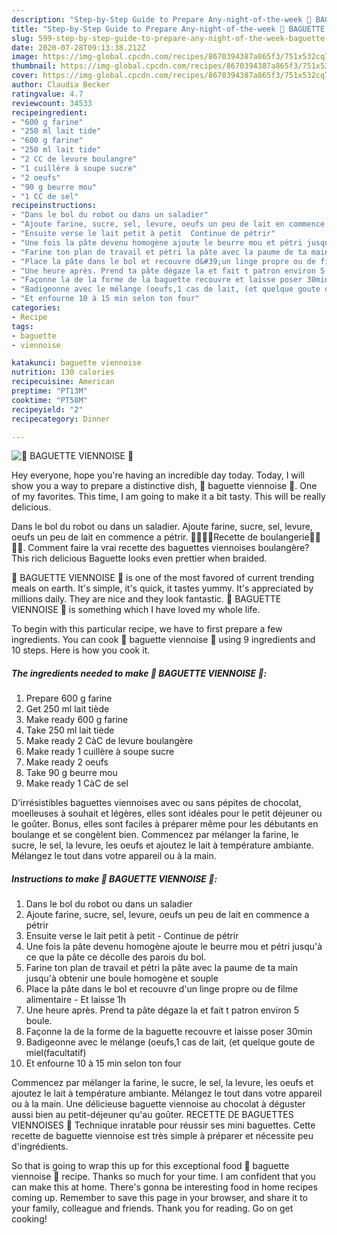 ```yaml
---
description: "Step-by-Step Guide to Prepare Any-night-of-the-week 🥖 BAGUETTE VIENNOISE 🥖"
title: "Step-by-Step Guide to Prepare Any-night-of-the-week 🥖 BAGUETTE VIENNOISE 🥖"
slug: 599-step-by-step-guide-to-prepare-any-night-of-the-week-baguette-viennoise
date: 2020-07-28T09:13:38.212Z
image: https://img-global.cpcdn.com/recipes/8670394387a865f3/751x532cq70/🥖-baguette-viennoise-🥖-photo-principale-de-la-recette.jpg
thumbnail: https://img-global.cpcdn.com/recipes/8670394387a865f3/751x532cq70/🥖-baguette-viennoise-🥖-photo-principale-de-la-recette.jpg
cover: https://img-global.cpcdn.com/recipes/8670394387a865f3/751x532cq70/🥖-baguette-viennoise-🥖-photo-principale-de-la-recette.jpg
author: Claudia Becker
ratingvalue: 4.7
reviewcount: 34533
recipeingredient:
- "600 g farine"
- "250 ml lait tide"
- "600 g farine"
- "250 ml lait tide"
- "2 CC de levure boulangre"
- "1 cuillère à soupe sucre"
- "2 oeufs"
- "90 g beurre mou"
- "1 CC de sel"
recipeinstructions:
- "Dans le bol du robot ou dans un saladier"
- "Ajoute farine, sucre, sel, levure, oeufs un peu de lait en commence a pétrir"
- "Ensuite verse le lait petit à petit  Continue de pétrir"
- "Une fois la pâte devenu homogène ajoute le beurre mou et pétri jusqu&#39;à ce que la pâte ce décolle des parois du bol."
- "Farine ton plan de travail et pétri la pâte avec la paume de ta main jusqu&#39;à obtenir une boule homogène et souple"
- "Place la pâte dans le bol et recouvre d&#39;un linge propre ou de filme alimentaire  Et laisse 1h"
- "Une heure après. Prend ta pâte dégaze la et fait t patron environ 5 boule."
- "Façonne la de la forme de la baguette recouvre et laisse poser 30min"
- "Badigeonne avec le mélange (oeufs,1 cas de lait, (et quelque goute de miel(facultatif)"
- "Et enfourne 10 à 15 min selon ton four"
categories:
- Recipe
tags:
- baguette
- viennoise

katakunci: baguette viennoise 
nutrition: 130 calories
recipecuisine: American
preptime: "PT13M"
cooktime: "PT58M"
recipeyield: "2"
recipecategory: Dinner

---
```



![🥖 BAGUETTE VIENNOISE 🥖](https://img-global.cpcdn.com/recipes/8670394387a865f3/751x532cq70/🥖-baguette-viennoise-🥖-photo-principale-de-la-recette.jpg)

Hey everyone, hope you're having an incredible day today. Today, I will show you a way to prepare a distinctive dish, 🥖 baguette viennoise 🥖. One of my favorites. This time, I am going to make it a bit tasty. This will be really delicious.

Dans le bol du robot ou dans un saladier. Ajoute farine, sucre, sel, levure, oeufs un peu de lait en commence a pétrir. 🥖🥖🥐🥐Recette de boulangerie🍞🍞🥯🥯. Comment faire la vrai recette des baguettes viennoises boulangère? This rich delicious Baguette looks even prettier when braided.

🥖 BAGUETTE VIENNOISE 🥖 is one of the most favored of current trending meals on earth. It's simple, it's quick, it tastes yummy. It's appreciated by millions daily. They are nice and they look fantastic. 🥖 BAGUETTE VIENNOISE 🥖 is something which I have loved my whole life.


To begin with this particular recipe, we have to first prepare a few ingredients. You can cook 🥖 baguette viennoise 🥖 using 9 ingredients and 10 steps. Here is how you cook it.

<!--inarticleads1-->

##### The ingredients needed to make 🥖 BAGUETTE VIENNOISE 🥖:

1. Prepare 600 g farine
1. Get 250 ml lait tiède
1. Make ready 600 g farine
1. Take 250 ml lait tiède
1. Make ready 2 CàC de levure boulangère
1. Make ready 1 cuillère à soupe sucre
1. Make ready 2 oeufs
1. Take 90 g beurre mou
1. Make ready 1 CàC de sel


D&#39;irrésistibles baguettes viennoises avec ou sans pépites de chocolat, moelleuses à souhait et légères, elles sont idéales pour le petit déjeuner ou le goûter. Bonus, elles sont faciles à préparer même pour les débutants en boulange et se congèlent bien. Commencez par mélanger la farine, le sucre, le sel, la levure, les oeufs et ajoutez le lait à température ambiante. Mélangez le tout dans votre appareil ou à la main. 

<!--inarticleads2-->

##### Instructions to make 🥖 BAGUETTE VIENNOISE 🥖:

1. Dans le bol du robot ou dans un saladier
1. Ajoute farine, sucre, sel, levure, oeufs un peu de lait en commence a pétrir
1. Ensuite verse le lait petit à petit  - Continue de pétrir
1. Une fois la pâte devenu homogène ajoute le beurre mou et pétri jusqu&#39;à ce que la pâte ce décolle des parois du bol.
1. Farine ton plan de travail et pétri la pâte avec la paume de ta main jusqu&#39;à obtenir une boule homogène et souple
1. Place la pâte dans le bol et recouvre d&#39;un linge propre ou de filme alimentaire  - Et laisse 1h
1. Une heure après. Prend ta pâte dégaze la et fait t patron environ 5 boule.
1. Façonne la de la forme de la baguette recouvre et laisse poser 30min
1. Badigeonne avec le mélange (oeufs,1 cas de lait, (et quelque goute de miel(facultatif)
1. Et enfourne 10 à 15 min selon ton four


Commencez par mélanger la farine, le sucre, le sel, la levure, les oeufs et ajoutez le lait à température ambiante. Mélangez le tout dans votre appareil ou à la main. Une délicieuse baguette viennoise au chocolat à déguster aussi bien au petit-déjeuner qu&#39;au goûter. RECETTE DE BAGUETTES VIENNOISES 🥖 Technique inratable pour réussir ses mini baguettes. Cette recette de baguette viennoise est très simple à préparer et nécessite peu d&#39;ingrédients. 

So that is going to wrap this up for this exceptional food 🥖 baguette viennoise 🥖 recipe. Thanks so much for your time. I am confident that you can make this at home. There's gonna be interesting food in home recipes coming up. Remember to save this page in your browser, and share it to your family, colleague and friends. Thank you for reading. Go on get cooking!

